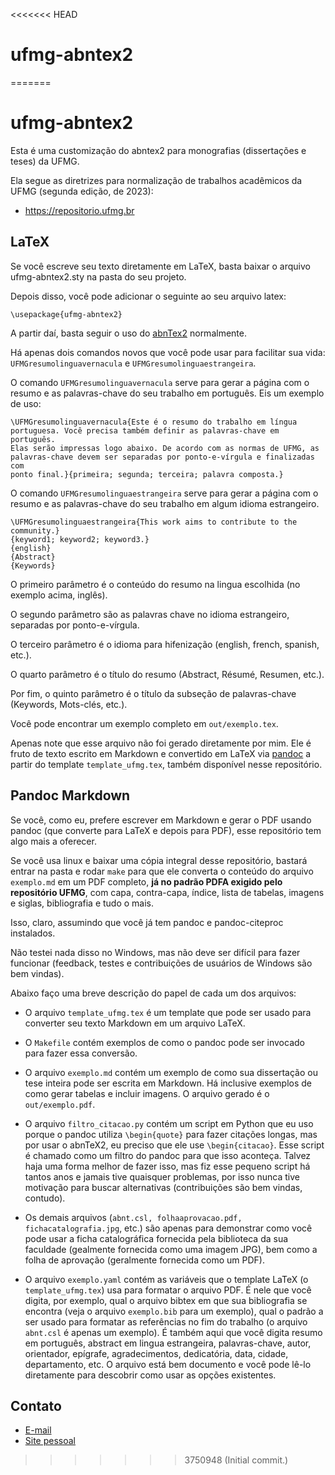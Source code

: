 <<<<<<< HEAD
# ufmg-abntex2
=======
# ufmg-abntex2

Esta é uma customização do abntex2 para monografias (dissertações e teses) da UFMG.

Ela segue as diretrizes para normalização de trabalhos acadêmicos da UFMG (segunda edição, de 2023):

- https://repositorio.ufmg.br

## LaTeX

Se você escreve seu texto diretamente em LaTeX, basta baixar o arquivo ufmg-abntex2.sty na pasta do seu projeto.

Depois disso, você pode adicionar o seguinte ao seu arquivo latex:


    \usepackage{ufmg-abntex2}


A partir daí, basta seguir o uso do [abnTex2](https://github.com/abntex/abntex2) normalmente.

Há apenas dois comandos novos que você pode usar para facilitar sua vida: `UFMGresumolinguavernacula` e `UFMGresumolinguaestrangeira`.

O comando `UFMGresumolinguavernacula` serve para gerar a página com o resumo e as palavras-chave do seu trabalho em português.
Eis um exemplo de uso:

    \UFMGresumolinguavernacula{Este é o resumo do trabalho em língua
    portuguesa. Você precisa também definir as palavras-chave em português.
    Elas serão impressas logo abaixo. De acordo com as normas de UFMG, as
    palavras-chave devem ser separadas por ponto-e-vírgula e finalizadas com
    ponto final.}{primeira; segunda; terceira; palavra composta.}

O comando `UFMGresumolinguaestrangeira` serve para gerar a página com o resumo e as palavras-chave do seu trabalho em algum idioma estrangeiro.

    \UFMGresumolinguaestrangeira{This work aims to contribute to the community.}
    {keyword1; keyword2; keyword3.}
    {english}
    {Abstract}
    {Keywords}

O primeiro parâmetro é o conteúdo do resumo na lingua escolhida (no exemplo acima, inglês).

O segundo parâmetro são as palavras chave no idioma estrangeiro, separadas por ponto-e-vírgula.

O terceiro parâmetro é o idioma para hifenização (english, french, spanish, etc.).

O quarto parâmetro é o título do resumo (Abstract, Résumé, Resumen, etc.).

Por fim, o quinto parâmetro é o título da subseção de palavras-chave (Keywords, Mots-clés, etc.).

Você pode encontrar um exemplo completo em `out/exemplo.tex`.

Apenas note que esse arquivo não foi gerado diretamente por mim.
Ele é fruto de texto escrito em Markdown e convertido em LaTeX via [pandoc](https://www.pandoc.org) a partir do template `template_ufmg.tex`, também disponível nesse repositório.

## Pandoc Markdown 

Se você, como eu, prefere escrever em Markdown e gerar o PDF usando pandoc (que converte para LaTeX e depois para PDF), esse repositório tem algo mais a oferecer.

Se você usa linux e baixar uma cópia integral desse repositório, bastará entrar na pasta e rodar `make` para que ele converta o conteúdo do arquivo `exemplo.md` em um PDF completo, **já no padrão PDFA exigido pelo repositório UFMG**, com capa, contra-capa, índice, lista de tabelas, imagens e siglas, bibliografia e tudo o mais.

Isso, claro, assumindo que você já tem pandoc e pandoc-citeproc instalados.

Não testei nada disso no Windows, mas não deve ser difícil para fazer funcionar (feedback, testes e contribuições de usuários de Windows são bem vindas).

Abaixo faço uma breve descrição do papel de cada um dos arquivos:

- O arquivo `template_ufmg.tex` é um template que pode ser usado para converter seu texto Markdown em um arquivo LaTeX.

- O `Makefile` contém exemplos de como o pandoc pode ser invocado para fazer essa conversão.

- O arquivo `exemplo.md` contém um exemplo de como sua dissertação ou tese inteira pode ser escrita em Markdown. Há inclusive exemplos de como gerar tabelas e incluir imagens. O arquivo gerado é o `out/exemplo.pdf`.

- O arquivo `filtro_citacao.py` contém um script em Python que eu uso porque o pandoc utiliza `\begin{quote}` para fazer citações longas, mas por usar o abnTeX2, eu preciso que ele use `\begin{citacao}`. Esse script é chamado como um filtro do pandoc para que isso aconteça. Talvez haja uma forma melhor de fazer isso, mas fiz esse pequeno script há tantos anos e jamais tive quaisquer problemas, por isso nunca tive motivação para buscar alternativas (contribuições são bem vindas, contudo).

- Os demais arquivos (`abnt.csl, folhaaprovacao.pdf, fichacatalografia.jpg`, etc.) são apenas para demonstrar como você pode usar a ficha catalográfica fornecida pela biblioteca da sua faculdade (gealmente fornecida como uma imagem JPG), bem como a folha de aprovação (geralmente fornecida como um PDF).

- O arquivo `exemplo.yaml` contém as variáveis que o template LaTeX (o `template_ufmg.tex`) usa para formatar o arquivo PDF. É nele que você digita, por exemplo, qual o arquivo bibtex em que sua bibliografia se encontra (veja o arquivo `exemplo.bib` para um exemplo), qual o padrão a ser usado para formatar as referências no fim do trabalho (o arquivo `abnt.csl` é apenas um exemplo). É também aqui que você digita resumo em português, abstract em lingua estrangeira, palavras-chave, autor, orientador, epígrafe, agradecimentos, dedicatória, data, cidade, departamento, etc. O arquivo está bem documento e você pode lê-lo diretamente para descobrir como usar as opções existentes.

## Contato

+ [E-mail](mailto:carlos@cbarth.me)
+ [Site pessoal](https://cbarth.me)

>>>>>>> 3750948 (Initial commit.)
